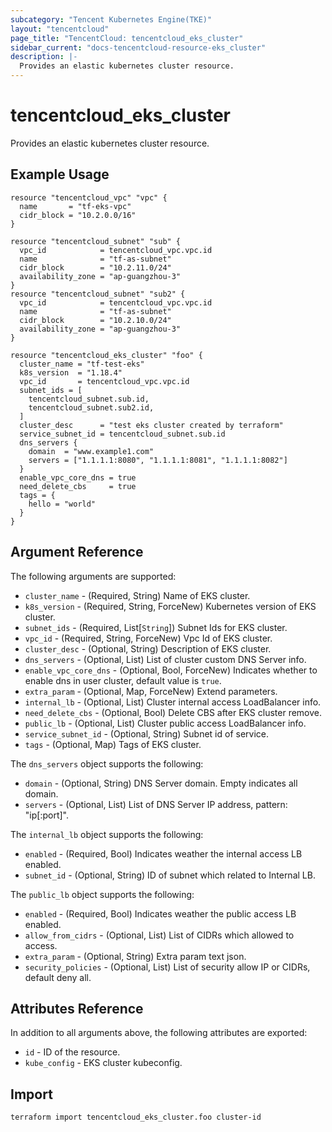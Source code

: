```yaml
---
subcategory: "Tencent Kubernetes Engine(TKE)"
layout: "tencentcloud"
page_title: "TencentCloud: tencentcloud_eks_cluster"
sidebar_current: "docs-tencentcloud-resource-eks_cluster"
description: |-
  Provides an elastic kubernetes cluster resource.
---
```


# tencentcloud_eks_cluster

Provides an elastic kubernetes cluster resource.

## Example Usage

```hcl
resource "tencentcloud_vpc" "vpc" {
  name       = "tf-eks-vpc"
  cidr_block = "10.2.0.0/16"
}

resource "tencentcloud_subnet" "sub" {
  vpc_id            = tencentcloud_vpc.vpc.id
  name              = "tf-as-subnet"
  cidr_block        = "10.2.11.0/24"
  availability_zone = "ap-guangzhou-3"
}
resource "tencentcloud_subnet" "sub2" {
  vpc_id            = tencentcloud_vpc.vpc.id
  name              = "tf-as-subnet"
  cidr_block        = "10.2.10.0/24"
  availability_zone = "ap-guangzhou-3"
}

resource "tencentcloud_eks_cluster" "foo" {
  cluster_name = "tf-test-eks"
  k8s_version  = "1.18.4"
  vpc_id       = tencentcloud_vpc.vpc.id
  subnet_ids = [
    tencentcloud_subnet.sub.id,
    tencentcloud_subnet.sub2.id,
  ]
  cluster_desc      = "test eks cluster created by terraform"
  service_subnet_id = tencentcloud_subnet.sub.id
  dns_servers {
    domain  = "www.example1.com"
    servers = ["1.1.1.1:8080", "1.1.1.1:8081", "1.1.1.1:8082"]
  }
  enable_vpc_core_dns = true
  need_delete_cbs     = true
  tags = {
    hello = "world"
  }
}
```

## Argument Reference

The following arguments are supported:

* `cluster_name` - (Required, String) Name of EKS cluster.
* `k8s_version` - (Required, String, ForceNew) Kubernetes version of EKS cluster.
* `subnet_ids` - (Required, List[`String`]) Subnet Ids for EKS cluster.
* `vpc_id` - (Required, String, ForceNew) Vpc Id of EKS cluster.
* `cluster_desc` - (Optional, String) Description of EKS cluster.
* `dns_servers` - (Optional, List) List of cluster custom DNS Server info.
* `enable_vpc_core_dns` - (Optional, Bool, ForceNew) Indicates whether to enable dns in user cluster, default value is `true`.
* `extra_param` - (Optional, Map, ForceNew) Extend parameters.
* `internal_lb` - (Optional, List) Cluster internal access LoadBalancer info.
* `need_delete_cbs` - (Optional, Bool) Delete CBS after EKS cluster remove.
* `public_lb` - (Optional, List) Cluster public access LoadBalancer info.
* `service_subnet_id` - (Optional, String) Subnet id of service.
* `tags` - (Optional, Map) Tags of EKS cluster.

The `dns_servers` object supports the following:

* `domain` - (Optional, String) DNS Server domain. Empty indicates all domain.
* `servers` - (Optional, List) List of DNS Server IP address, pattern: "ip[:port]".

The `internal_lb` object supports the following:

* `enabled` - (Required, Bool) Indicates weather the internal access LB enabled.
* `subnet_id` - (Optional, String) ID of subnet which related to Internal LB.

The `public_lb` object supports the following:

* `enabled` - (Required, Bool) Indicates weather the public access LB enabled.
* `allow_from_cidrs` - (Optional, List) List of CIDRs which allowed to access.
* `extra_param` - (Optional, String) Extra param text json.
* `security_policies` - (Optional, List) List of security allow IP or CIDRs, default deny all.

## Attributes Reference

In addition to all arguments above, the following attributes are exported:

* `id` - ID of the resource.
* `kube_config` - EKS cluster kubeconfig.


## Import

```
terraform import tencentcloud_eks_cluster.foo cluster-id
```

